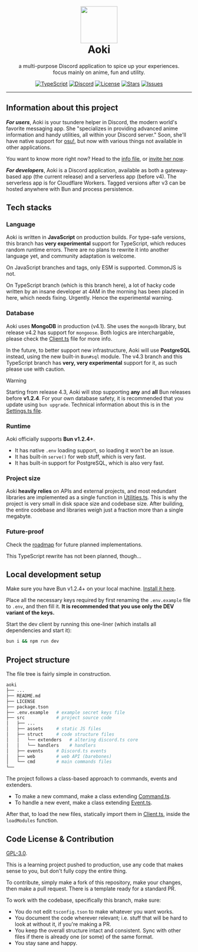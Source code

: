 <h1 align="center"><img src='https://i.imgur.com/Nar1fRE.png' height='100'><br>Aoki</br></h1>
<p align="center">a multi-purpose Discord application to spice up your experiences.<br>focus mainly on anime, fun and utility.</br></p>

<div align="center">

[![TypeScript](https://img.shields.io/badge/TypeScript-007ACC?style=for-the-badge&logo=typescript&logoColor=white)](https://www.typescriptlang.org)
[![Discord](https://img.shields.io/badge/Discord-5865F2?style=for-the-badge&logo=discord&logoColor=white)](https://discord.com/oauth2/authorize?client_id=704992714109878312)
[![License](https://img.shields.io/github/license/ProjectMewo/Aoki?style=for-the-badge)](https://github.com/ProjectMewo/Aoki/blob/main/LICENSE)
[![Stars](https://img.shields.io/github/stars/ProjectMewo/Aoki?style=for-the-badge)](https://github.com/ProjectMewo/Aoki/stargazers)
[![Issues](https://img.shields.io/github/issues/ProjectMewo/Aoki?style=for-the-badge)](https://github.com/ProjectMewo/Aoki/issues)

</div>

---
## Information about this project

***For users***, Aoki is your tsundere helper in Discord, the modern world's favorite messaging app. She "specializes in providing advanced anime information and handy utilities, all within your Discord server." Soon, she'll have native support for [osu!](https://osu.ppy.sh), but now with various things not available in other applications.

You want to know more right now? Head to the [info file](/INFO.md), or [invite her now](https://discord.com/oauth2/authorize?client_id=704992714109878312).

***For developers***, Aoki is a Discord application, available as both a gateway-based app (the current release) and a serverless app (before v4). The serverless app is for Cloudflare Workers. Tagged versions after v3 can be hosted anywhere with Bun and process persistence.

## Tech stacks
### Language
Aoki is written in **JavaScript** on production builds. For type-safe versions, this branch has **very experimental** support for TypeScript, which reduces random runtime errors. There are no plans to rewrite it into another language yet, and community adaptation is welcome.

On JavaScript branches and tags, only ESM is supported. CommonJS is not.

On TypeScript branch (which is this branch here), a lot of hacky code written by an insane developer at 4AM in the morning has been placed in here, which needs fixing. Urgently. Hence the experimental warning.

### Database
Aoki uses **MongoDB** in production (v4.1). She uses the `mongodb` library, but release v4.2 has support for `mongoose`. Both logics are interchargable, please check the [Client.ts](/src/struct/Client.ts) file for more info.

In the future, to better support new infrastructure, Aoki will use **PostgreSQL** instead, using the new built-in `Bun#sql` module. The v4.3 branch and this TypeScript branch has **very, very experimental** support for it, as such please use with caution.

> [!WARNING]
> Starting from release 4.3, Aoki will stop supporting **any** and **all** Bun releases before **v1.2.4**. For your own database safety, it is recommended that you update using `bun upgrade`.
> Technical information about this is in the [Settings.ts file](/src/struct/Settings.ts).

### Runtime
Aoki officially supports **Bun v1.2.4+**.
- It has native `.env` loading support, so loading it won't be an issue.
- It has built-in `serve()` for web stuff, which is very fast.
- It has built-in support for PostgreSQL, which is also very fast.

### Project size
Aoki **heavily relies** on APIs and external projects, and most redundant libraries are implemented as a single function in [Utilities.ts](/src/struct/Utilities.ts). This is why the project is very small in disk space size and codebase size. After building, the entire codebase and libraries weigh just a fraction more than a single megabyte.

### Future-proof
Check the [roadmap](https://github.com/ProjectMewo/Aoki/issues/6) for future planned implementations.

This TypeScript rewrite has not been planned, though...

## Local development setup
Make sure you have Bun v1.2.4+ on your local machine. [Install it here](https://bun.sh).

Place all the necessary keys required by first renaming the `.env.example` file to `.env`, and then fill it. **It is recommended that you use only the DEV variant of the keys.**

Start the dev client by running this one-liner (which installs all dependencies and start it):
```bash
bun i && npm run dev
```

## Project structure
The file tree is fairly simple in construction.
```bash
aoki
├── ...
├── README.md
├── LICENSE
├── package.tson
├── .env.example   # example secret keys file
├── src            # project source code
│   ├── ...
│   ├── assets     # static JS files
│   ├── struct     # code structure files
│   │   └── extenders   # altering discord.ts core
│   │   └── handlers    # handlers
│   ├── events     # Discord.ts events
│   ├── web        # web API (barebones)
│   └── cmd        # main commands files
└── 
```
The project follows a class-based approach to commands, events and extenders. 
- To make a new command, make a class extending [Command.ts](/src/struct/handlers/Command.ts).
- To handle a new event, make a class extending [Event.ts](/src/struct/handlers/Event.ts).

After that, to load the new files, statically import them in [Client.ts](/src/struct/Client.ts), inside the `loadModules` function.

## Code License & Contribution
[GPL-3.0](/LICENSE).

This is a learning project pushed to production, use any code that makes sense to you, but don't fully copy the entire thing.

To contribute, simply make a fork of this repository, make your changes, then make a pull request. There is a template ready for a standard PR.

To work with the codebase, specifically this branch, make sure:
- You do not edit `tsconfig.tson` to make whatever you want works.
- You document the code wherever relevant; i.e. stuff that will be hard to look at without it, if you're making a PR.
- You keep the overall structure intact and consistent. Sync with other files if there is already one (or some) of the same format.
- You stay sane and happy.
